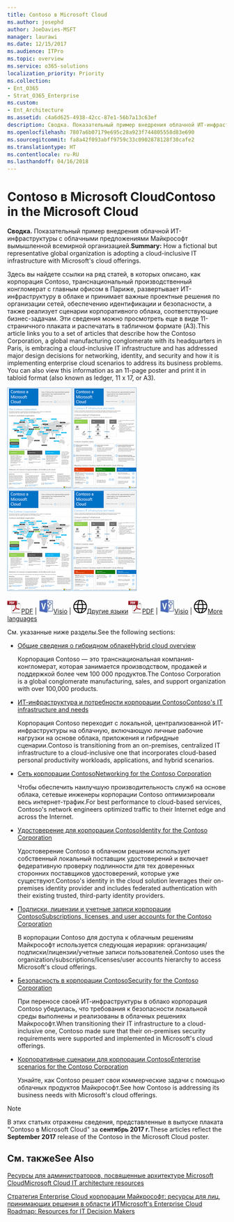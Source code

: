 ```yaml
---
title: Contoso в Microsoft Cloud
ms.author: josephd
author: JoeDavies-MSFT
manager: laurawi
ms.date: 12/15/2017
ms.audience: ITPro
ms.topic: overview
ms.service: o365-solutions
localization_priority: Priority
ms.collection:
- Ent_O365
- Strat_O365_Enterprise
ms.custom:
- Ent_Architecture
ms.assetid: c4a6d625-4938-42cc-87e1-56b7a13c63ef
description: Сводка. Показательный пример внедрения облачной ИТ-инфраструктуры с облачными предложениями Майкрософт вымышленной всемирной организацией.
ms.openlocfilehash: 7807a6b07179e695c28a923f744805558d83e690
ms.sourcegitcommit: fa8a42f093abff9759c33c0902878128f30cafe2
ms.translationtype: HT
ms.contentlocale: ru-RU
ms.lasthandoff: 04/16/2018
---
```

# <a name="contoso-in-the-microsoft-cloud"></a><span data-ttu-id="51038-103">Contoso в Microsoft Cloud</span><span class="sxs-lookup"><span data-stu-id="51038-103">Contoso in the Microsoft Cloud</span></span>

 <span data-ttu-id="51038-104">**Сводка.** Показательный пример внедрения облачной ИТ-инфраструктуры с облачными предложениями Майкрософт вымышленной всемирной организацией.</span><span class="sxs-lookup"><span data-stu-id="51038-104">**Summary:** How a fictional but representative global organization is adopting a cloud-inclusive IT infrastructure with Microsoft's cloud offerings.</span></span>
  
<span data-ttu-id="51038-p101">Здесь вы найдете ссылки на ряд статей, в которых описано, как корпорация Contoso, транснациональный производственный конгломерат с главным офисом в Париже, развертывает ИТ-инфраструктуру в облаке и принимает важные проектные решения по организации сетей, обеспечению идентификации и безопасности, а также реализует сценарии корпоративного облака, соответствующие бизнес-задачам. Эти сведения можно просмотреть еще в виде 11-страничного плаката и распечатать в табличном формате (A3).</span><span class="sxs-lookup"><span data-stu-id="51038-p101">This article links you to a set of articles that describe how the Contoso Corporation, a global manufacturing conglomerate with its headquarters in Paris, is embracing a cloud-inclusive IT infrastructure and has addressed major design decisions for networking, identity, and security and how it is implementing enterprise cloud scenarios to address its business problems. You can also view this information as an 11-page poster and print it in tabloid format (also known as ledger, 11 x 17, or A3).</span></span>
  
<span data-ttu-id="51038-107">[![Эскиз плаката "Contoso в Microsoft Cloud".](images/Contoso_Poster/Thumbnail.png)](https://www.microsoft.com/download/details.aspx?id=54427)</span><span class="sxs-lookup"><span data-stu-id="51038-107">[![Thumb image of the Contoso in the Microsoft Cloud poster.](images/Contoso_Poster/Thumbnail.png)](https://www.microsoft.com/download/details.aspx?id=54427)</span></span>
  
<span data-ttu-id="51038-108">![PDF-файл](images/Common_Images/PDFIcon.png)[PDF](https://go.microsoft.com/fwlink/p/?linkid=842085)  | ![Файл Visio](images/Common_Images/VisioIcon.png)[Visio](https://go.microsoft.com/fwlink/p/?linkid=842086)  | ![Страница с версиями на других языках](images/Common_Images/GlobeIcon.png)[Другие языки](https://www.microsoft.com/download/details.aspx?id=54427)</span><span class="sxs-lookup"><span data-stu-id="51038-108">![PDF file](images/Common_Images/PDFIcon.png)[PDF](https://go.microsoft.com/fwlink/p/?linkid=842085)  | ![Visio file](images/Common_Images/VisioIcon.png)[Visio](https://go.microsoft.com/fwlink/p/?linkid=842086)  | ![See a page with versions in additional languages](images/Common_Images/GlobeIcon.png)[More languages](https://www.microsoft.com/download/details.aspx?id=54427)</span></span>
  
<span data-ttu-id="51038-109">См. указанные ниже разделы.</span><span class="sxs-lookup"><span data-stu-id="51038-109">See the following sections:</span></span>
  
- [<span data-ttu-id="51038-110">Общие сведения о гибридном облаке</span><span class="sxs-lookup"><span data-stu-id="51038-110">Hybrid cloud overview</span></span>](hybrid-cloud-overview.md)
    
    <span data-ttu-id="51038-111">Корпорация Contoso — это транснациональная компания-конгломерат, которая занимается производством, продажей и поддержкой более чем 100 000 продуктов.</span><span class="sxs-lookup"><span data-stu-id="51038-111">The Contoso Corporation is a global conglomerate manufacturing, sales, and support organization with over 100,000 products.</span></span>
    
- [<span data-ttu-id="51038-112">ИТ-инфраструктура и потребности корпорации Contoso</span><span class="sxs-lookup"><span data-stu-id="51038-112">Contoso's IT infrastructure and needs</span></span>](contoso-it-infrastructure-and-needs.md)
    
    <span data-ttu-id="51038-113">Корпорация Contoso переходит с локальной, централизованной ИТ-инфраструктуры на облачную, включающую личные рабочие нагрузки на основе облака, приложения и гибридные сценарии.</span><span class="sxs-lookup"><span data-stu-id="51038-113">Contoso is transitioning from an on-premises, centralized IT infrastructure to a cloud-inclusive one that incorporates cloud-based personal productivity workloads, applications, and hybrid scenarios.</span></span>
    
- [<span data-ttu-id="51038-114">Сеть корпорации Contoso</span><span class="sxs-lookup"><span data-stu-id="51038-114">Networking for the Contoso Corporation</span></span>](networking-for-the-contoso-corporation.md)
    
    <span data-ttu-id="51038-115">Чтобы обеспечить наилучшую производительность служб на основе облака, сетевые инженеры корпорации Contoso оптимизировали весь интернет-трафик.</span><span class="sxs-lookup"><span data-stu-id="51038-115">For best performance to cloud-based services, Contoso's network engineers optimized traffic to their Internet edge and across the Internet.</span></span>
    
- [<span data-ttu-id="51038-116">Удостоверение для корпорации Contoso</span><span class="sxs-lookup"><span data-stu-id="51038-116">Identity for the Contoso Corporation</span></span>](identity-for-the-contoso-corporation.md)
    
    <span data-ttu-id="51038-117">Удостоверение Contoso в облачном решении использует собственный локальный поставщик удостоверений и включает федеративную проверку подлинности для тех доверенных сторонних поставщиков удостоверений, которые уже существуют.</span><span class="sxs-lookup"><span data-stu-id="51038-117">Contoso's identity in the cloud solution leverages their on-premises identity provider and includes federated authentication with their existing trusted, third-party identity providers.</span></span>
    
- [<span data-ttu-id="51038-118">Подписки, лицензии и учетные записи корпорации Contoso</span><span class="sxs-lookup"><span data-stu-id="51038-118">Subscriptions, licenses, and user accounts for the Contoso Corporation</span></span>](subscriptions-licenses-and-user-accounts-for-the-contoso-corporation.md)
    
    <span data-ttu-id="51038-119">В корпорации Contoso для доступа к облачным решениям Майкрософт используется следующая иерархия: организация/подписки/лицензии/учетные записи пользователей.</span><span class="sxs-lookup"><span data-stu-id="51038-119">Contoso uses the organization/subscriptions/licenses/user accounts hierarchy to access Microsoft's cloud offerings.</span></span>
    
- [<span data-ttu-id="51038-120">Безопасность в корпорации Contoso</span><span class="sxs-lookup"><span data-stu-id="51038-120">Security for the Contoso Corporation</span></span>](security-for-the-contoso-corporation.md)
    
    <span data-ttu-id="51038-121">При переносе своей ИТ-инфраструктуры в облако корпорация Contoso убедилась, что требования к безопасности локальной среды выполнены и реализованы в облачных решениях Майкрософт.</span><span class="sxs-lookup"><span data-stu-id="51038-121">When transitioning their IT infrastructure to a cloud-inclusive one, Contoso made sure that their on-premises security requirements were supported and implemented in Microsoft's cloud offerings.</span></span>
    
- [<span data-ttu-id="51038-122">Корпоративные сценарии для корпорации Contoso</span><span class="sxs-lookup"><span data-stu-id="51038-122">Enterprise scenarios for the Contoso Corporation</span></span>](enterprise-scenarios-for-the-contoso-corporation.md)
    
    <span data-ttu-id="51038-123">Узнайте, как Contoso решает свои коммерческие задачи с помощью облачных продуктов Майкрософт.</span><span class="sxs-lookup"><span data-stu-id="51038-123">See how Contoso is addressing its business needs with Microsoft's cloud offerings.</span></span>
    
> [!NOTE]
> <span data-ttu-id="51038-124">В этих статьях отражены сведения, представленные в выпуске плаката "Contoso в Microsoft Cloud" за **сентябрь 2017 г.**</span><span class="sxs-lookup"><span data-stu-id="51038-124">These articles reflect the **September 2017** release of the Contoso in the Microsoft Cloud poster.</span></span>
  
## <a name="see-also"></a><span data-ttu-id="51038-125">См. также</span><span class="sxs-lookup"><span data-stu-id="51038-125">See Also</span></span>

[<span data-ttu-id="51038-126">Ресурсы для администраторов, посвященные архитектуре Microsoft Cloud</span><span class="sxs-lookup"><span data-stu-id="51038-126">Microsoft Cloud IT architecture resources</span></span>](microsoft-cloud-it-architecture-resources.md)

[<span data-ttu-id="51038-127">Стратегия Enterprise Cloud корпорации Майкрософт: ресурсы для лиц, принимающих решения в области ИТ</span><span class="sxs-lookup"><span data-stu-id="51038-127">Microsoft's Enterprise Cloud Roadmap: Resources for IT Decision Makers</span></span>](https://sway.com/FJ2xsyWtkJc2taRD)



